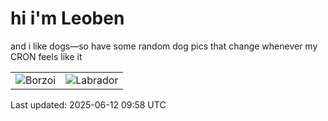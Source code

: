 # hi i'm Leoben

and i like dogs—so have some random dog pics that change whenever my CRON feels like it

|  |  |
|--------|----------|
| ![Borzoi](https://random-dog-vercel.vercel.app/api/random-borzoi?v=1749722303) | ![Labrador](https://random-dog-vercel.vercel.app/api/random-labrador?v=1749722303) |

Last updated: 2025-06-12 09:58 UTC
